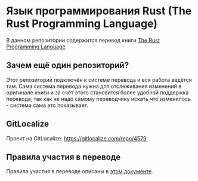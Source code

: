 # Язык программирования Rust (The Rust Programming Language)

В данном репозитории содержится перевод книги [The Rust Programming Language](https://github.com/rust-lang/book).

## Зачем ещё один репозиторий?

Этот репозиторий подключён к системе перевода и вся работа ведётся там.
Сама система перевода нужна для отслеживания изменений в оригинале книги и
за счёт этого становится более удобной поддержка перевода, так как не надо
самому переводчику искать что изменилось - система сама это показывает.

## GitLocalize

Проект на GitLocalize: https://gitlocalize.com/repo/4579

## Правила участия в переводе

Правила участия в переводе описаны в [этом документе](https://github.com/rust-lang-ru/book/blob/master/CONTRIBUTING.md).

